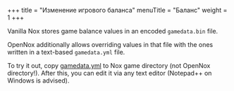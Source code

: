 +++
title = "Изменение игрового баланса"
menuTitle = "Баланс"
weight = 1
+++

Vanilla Nox stores game balance values in an encoded `gamedata.bin` file.

OpenNox additionally allows overriding values in that file with the ones written in a text-based `gamedata.yml` file.

To try it out, copy [gamedata.yml](./gamedata.yml) to Nox game directory (not OpenNox directory!).
After this, you can edit it via any text editor (Notepad++ on Windows is advised).